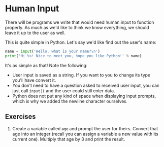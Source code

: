 # Human Input

There will be programs we write that would need human input to function
properly. As much as we'd like to think we know everything, we should leave it
up to the user as well.

This is quite simple in Python. Let's say we'd like find out the user's name:

```python
name = input('Hello, what is your name?\n')
print('Hi %s! Nice to meet you, hope you like Python!' % name)
```

It's as simple as that! Note the following:

* User input is saved as a string. If you want to you to change its type you'll
have convert it.
* You don't need to have a question asked to received user input, you can just
call `input()` and the user could still enter data.
* Python does not put any kind of space when displaying input prompts, which is
why we added the newline character ourselves.

## Exercises

1. Create a variable called `age` and prompt the user for theirs. Convert that
age into an integer (recall you can assign a variable a new value with its
current one). Multiply that age by 3 and print the result.
